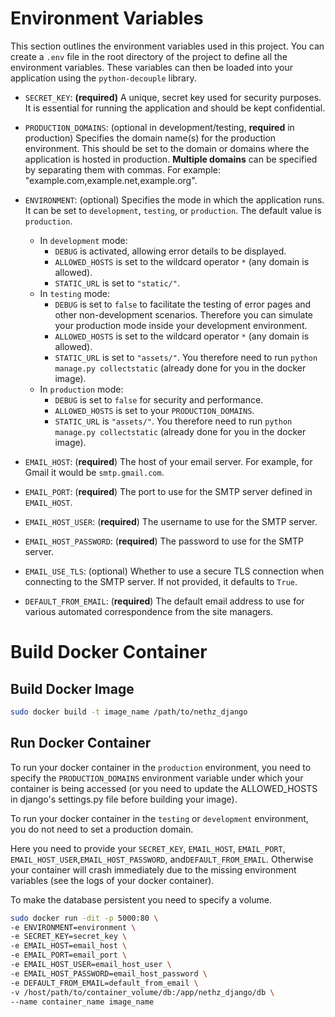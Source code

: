 # Environment Variables

This section outlines the environment variables used in this project. You can create a `.env` file in the root directory of the project to define all the environment variables. These variables can then be loaded into your application using the `python-decouple` library.

- `SECRET_KEY`: **(required)** A unique, secret key used for security purposes. It is essential for running the application and should be kept confidential.

- `PRODUCTION_DOMAINS`: (optional in development/testing, **required** in production) Specifies the domain name(s) for the production environment. This should be set to the domain or domains where the application is hosted in production. **Multiple domains** can be specified by separating them with commas. For example: "example.com,example.net,example.org".

- `ENVIRONMENT`: (optional) Specifies the mode in which the application runs. It can be set to `development`, `testing`, or `production`. The default value is `production`.
  - In `development` mode:
    - `DEBUG` is activated, allowing error details to be displayed.
    - `ALLOWED_HOSTS` is set to the wildcard operator `*` (any domain is allowed).
    - `STATIC_URL` is set to `"static/"`.
  - In `testing` mode:
    - `DEBUG` is set to `false` to facilitate the testing of error pages and other non-development scenarios. Therefore you can simulate your production mode inside your development environment.
    - `ALLOWED_HOSTS` is set to the wildcard operator `*` (any domain is allowed).
    - `STATIC_URL` is set to `"assets/"`. You therefore need to run `python manage.py collectstatic` (already done for you in the docker image).
  - In `production` mode:
    - `DEBUG` is set to `false` for security and performance.
    - `ALLOWED_HOSTS` is set to your `PRODUCTION_DOMAINS`.
    - `STATIC_URL` is `"assets/"`. You therefore need to run `python manage.py collectstatic` (already done for you in the docker image).

- `EMAIL_HOST`: (**required**) The host of your email server. For example, for Gmail it would be `smtp.gmail.com`.

- `EMAIL_PORT`: (**required**) The port to use for the SMTP server defined in `EMAIL_HOST`.

- `EMAIL_HOST_USER`: (**required**) The username to use for the SMTP server.

- `EMAIL_HOST_PASSWORD`: (**required**) The password to use for the SMTP server.

- `EMAIL_USE_TLS`: (optional) Whether to use a secure TLS connection when connecting to the SMTP server. If not provided, it defaults to `True`.

- `DEFAULT_FROM_EMAIL`: (**required**) The default email address to use for various automated correspondence from the site managers.

# Build Docker Container

## Build Docker Image

```bash
sudo docker build -t image_name /path/to/nethz_django
```

## Run Docker Container

To run your docker container in the `production` environment, you need to specify the `PRODUCTION_DOMAINS` environment variable under which your container is being accessed (or you need to update the ALLOWED_HOSTS in django's settings.py file before building your image).

To run your docker container in the `testing` or `development` environment, you do not need to set a production domain.

Here you need to provide your `SECRET_KEY`, `EMAIL_HOST`, `EMAIL_PORT`, `EMAIL_HOST_USER`,`EMAIL_HOST_PASSWORD`, and`DEFAULT_FROM_EMAIL`. Otherwise your container will crash immediately due to the missing environment variables (see the logs of your docker container).

To make the database persistent you need to specify a volume.

```bash
sudo docker run -dit -p 5000:80 \ 
-e ENVIRONMENT=environment \
-e SECRET_KEY=secret_key \
-e EMAIL_HOST=email_host \
-e EMAIL_PORT=email_port \
-e EMAIL_HOST_USER=email_host_user \
-e EMAIL_HOST_PASSWORD=email_host_password \
-e DEFAULT_FROM_EMAIL=default_from_email \
-v /host/path/to/container_volume/db:/app/nethz_django/db \
--name container_name image_name
```
